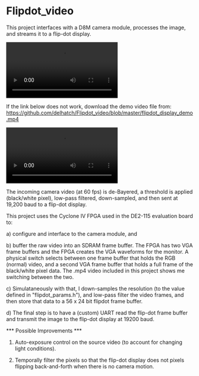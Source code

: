 # Flipdot_video

This project interfaces with a D8M camera module, processes the image, and streams it to a flip-dot display.

![Demo_video1](https://github.com/delhatch/Flipdot_video/blob/master/flipdot_display_hardware.mp4)

If the link below does not work, download the demo video file from: https://github.com/delhatch/Flipdot_video/blob/master/flipdot_display_demo.mp4

![Demo_video2](https://github.com/delhatch/Flipdot_video/blob/master/flipdot_display_demo.mp4)

The incoming camera video (at 60 fps) is de-Bayered, a threshold is applied (black/white pixel), low-pass filtered, down-sampled, and then sent at 19,200 baud to a flip-dot display.

This project uses the Cyclone IV FPGA used in the DE2-115 evaluation board to:

a) configure and interface to the camera module, and

b) buffer the raw video into an SDRAM frame buffer. The FPGA has two VGA frame buffers and the FPGA creates the VGA waveforms for the monitor. A physical switch selects between one frame buffer that holds the RGB (normal) video, and a second VGA frame buffer that holds a full frame of the black/white pixel data. The .mp4 video included in this project shows me switching between the two.

c) Simulataneously with that, I down-samples the resolution (to the value defined in "flipdot_params.h"), and low-pass filter the video frames,  and then store that data to a 56 x 24 bit flipdot frame buffer.

d) The final step is to have a (custom) UART read the flip-dot frame buffer and transmit the image to the flip-dot display at 19200 baud.

*** Possible Improvements ***

1) Auto-exposure control on the source video (to account for changing light conditions).

2) Temporally filter the pixels so that the flip-dot display does not pixels flipping back-and-forth when there is no camera motion.
